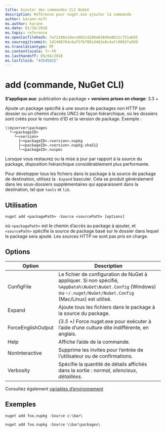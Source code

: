 ```yaml
---
title: Ajouter des commandes CLI NuGet
description: Référence pour nuget.exe ajouter la commande
author: karann-msft
ms.author: karann
ms.date: 01/18/2018
ms.topic: reference
ms.openlocfilehash: 7a72186e1dece082cd200a03849a0b12c751a645
ms.sourcegitcommit: 1d1406764c6af5fb7801d462e0c4afc9092fa569
ms.translationtype: MT
ms.contentlocale: fr-FR
ms.lasthandoff: 09/04/2018
ms.locfileid: "43545832"
---
```

# <a name="add-command-nuget-cli"></a>add (commande, NuGet CLI)

**S’applique aux**: publication du package &bullet; **versions prises en charge**: 3.3 +

Ajoute un package spécifié à une source de packages non HTTP (un dossier ou un chemin d’accès UNC) de façon hiérarchique, où les dossiers sont créés pour le numéro d’ID et la version de package. Exemple :

    \\myserver\packages
      └─<packageID>
        └─<version>
          ├─<packageID>.<version>.nupkg
          ├─<packageID>.<version>.nupkg.sha512
          └─<packageID>.nuspec

Lorsque vous restaurez ou la mise à jour par rapport à la source du package, disposition hiérarchique considérablement plus performante.

Pour développer tous les fichiers dans le package à la source de package de destination, utilisez la `-Expand` basculer. Cela se produit généralement dans les sous-dossiers supplémentaires qui apparaissent dans la destination, tel que `tools` et `lib`.

## <a name="usage"></a>Utilisation

```cli
nuget add <packagePath> -Source <sourcePath> [options]
```

où `<packagePath>` est le chemin d’accès au package à ajouter, et `<sourcePath>` spécifie la source de package basé sur le dossier dans lequel le package sera ajouté. Les sources HTTP ne sont pas pris en charge.

## <a name="options"></a>Options

| Option | Description |
| --- | --- |
| ConfigFile | Le fichier de configuration de NuGet à appliquer. Si non spécifié, `%AppData%\NuGet\NuGet.Config` (Windows) ou `~/.nuget/NuGet/NuGet.Config` (Mac/Linux) est utilisé.|
| Expand | Ajoute tous les fichiers dans le package à la source du package. |
| ForceEnglishOutput | *(3.5 +)* Force nuget.exe pour exécuter à l’aide d’une culture dite indifférente, en anglais. |
| Help | Affiche l’aide de la commande. |
| NonInteractive | Supprime les invites pour l’entrée de l’utilisateur ou de confirmations. |
| Verbosity | Spécifie la quantité de détails affichés dans la sortie : *normal*, *silencieux*, *détaillées*. |

Consultez également [variables d’environnement](cli-ref-environment-variables.md)

## <a name="examples"></a>Exemples

```cli
nuget add foo.nupkg -Source c:\bar\

nuget add foo.nupkg -Source \\bar\packages\
```
